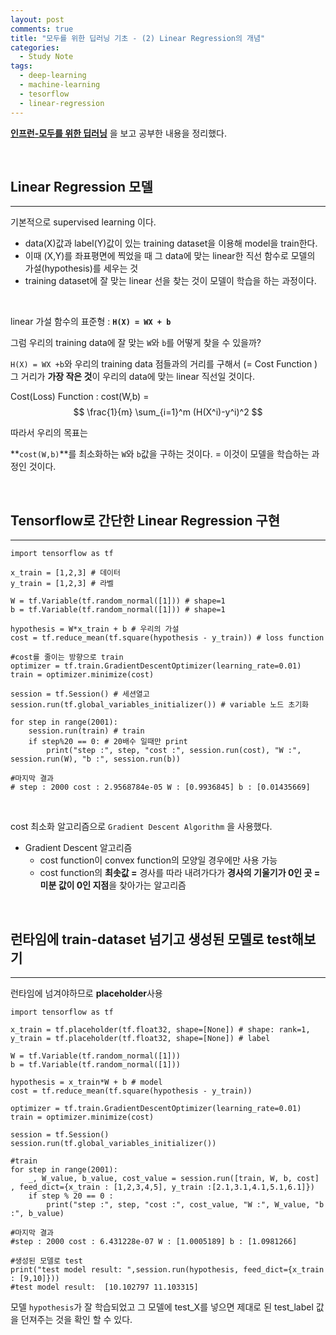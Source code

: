 ```yaml
---
layout: post
comments: true
title: "모두를 위한 딥러닝 기초 - (2) Linear Regression의 개념"
categories:
  - Study Note
tags:
  - deep-learning
  - machine-learning
  - tesorflow
  - linear-regression
---
```


 <a href="https://www.inflearn.com/course/%EA%B8%B0%EB%B3%B8%EC%A0%81%EC%9D%B8-%EB%A8%B8%EC%8B%A0%EB%9F%AC%EB%8B%9D-%EB%94%A5%EB%9F%AC%EB%8B%9D-%EA%B0%95%EC%A2%8C/">**인프런-모두를 위한 딥러닝**</a> 을 보고 공부한 내용을 정리했다.

<br>

## Linear Regression 모델
---

기본적으로 supervised learning 이다.

- data(X)값과 label(Y)값이 있는 training dataset을 이용해 model을 train한다.
- 이때 (X,Y)를 좌표평면에 찍었을 때 그 data에 맞는 linear한 직선 함수로 모델의 가설(hypothesis)를 세우는 것
- training dataset에 잘 맞는 linear 선을 찾는 것이 모델이 학습을 하는 과정이다.

<br>

linear 가설 함수의 표준형 : **`H(X) = WX + b`**

그럼 우리의 training data에 잘 맞는 `W`와 `b`를 어떻게 찾을 수 있을까?

`H(X) = WX +b`와 우리의 training data 점들과의 거리를 구해서 (= Cost Function ) 그 거리가 **가장 작은 것**이 우리의 data에 맞는 linear 직선일 것이다.

Cost(Loss) Function : cost(W,b) = $$ \frac{1}{m} \sum_{i=1}^m (H(X^i)-y^i)^2 $$

따라서 우리의 목표는 

**`cost(W,b)`**를 최소화하는 `W`와 `b`값을 구하는 것이다. = 이것이 모델을 학습하는 과정인 것이다.

<br>

## Tensorflow로 간단한 Linear Regression 구현
---
```
import tensorflow as tf

x_train = [1,2,3] # 데이터
y_train = [1,2,3] # 라벨

W = tf.Variable(tf.random_normal([1])) # shape=1
b = tf.Variable(tf.random_normal([1])) # shape=1

hypothesis = W*x_train + b # 우리의 가설
cost = tf.reduce_mean(tf.square(hypothesis - y_train)) # loss function

#cost를 줄이는 방향으로 train
optimizer = tf.train.GradientDescentOptimizer(learning_rate=0.01)
train = optimizer.minimize(cost)

session = tf.Session() # 세션열고
session.run(tf.global_variables_initializer()) # variable 노드 초기화

for step in range(2001):
    session.run(train) # train
    if step%20 == 0: # 20배수 일때만 print
        print("step :", step, "cost :", session.run(cost), "W :", session.run(W), "b :", session.run(b))

#마지막 결과
# step : 2000 cost : 2.9568784e-05 W : [0.9936845] b : [0.01435669]
```
<br>

cost 최소화 알고리즘으로 `Gradient Descent Algorithm` 을 사용했다.

- Gradient Descent 알고리즘
  - cost function이 convex function의 모양일 경우에만 사용 가능
  - cost function의 **최솟값 =** 경사를 따라 내려가다가 **경사의 기울기가 0인 곳 = 미분 값이 0인 지점**을 찾아가는 알고리즘


<br>

## 런타임에 train-dataset 넘기고 생성된 모델로 test해보기
---

런타임에 넘겨야하므로 **placeholder**사용
```
import tensorflow as tf

x_train = tf.placeholder(tf.float32, shape=[None]) # shape: rank=1,
y_train = tf.placeholder(tf.float32, shape=[None]) # label

W = tf.Variable(tf.random_normal([1]))
b = tf.Variable(tf.random_normal([1]))

hypothesis = x_train*W + b # model
cost = tf.reduce_mean(tf.square(hypothesis - y_train))

optimizer = tf.train.GradientDescentOptimizer(learning_rate=0.01)
train = optimizer.minimize(cost)

session = tf.Session()
session.run(tf.global_variables_initializer())

#train
for step in range(2001):
    _, W_value, b_value, cost_value = session.run([train, W, b, cost] , feed_dict={x_train : [1,2,3,4,5], y_train :[2.1,3.1,4.1,5.1,6.1]})
    if step % 20 == 0 :
        print("step :", step, "cost :", cost_value, "W :", W_value, "b :", b_value)

#마지막 결과
#step : 2000 cost : 6.431228e-07 W : [1.0005189] b : [1.0981266]

#생성된 모델로 test
print("test model result: ",session.run(hypothesis, feed_dict={x_train : [9,10]}))
#test model result:  [10.102797 11.103315]
```

모델 `hypothesis`가 잘 학습되었고 그 모델에 test_X를 넣으면 제대로 된 test_label 값을 던져주는 것을 확인 할 수 있다. 

<br>

<br>

